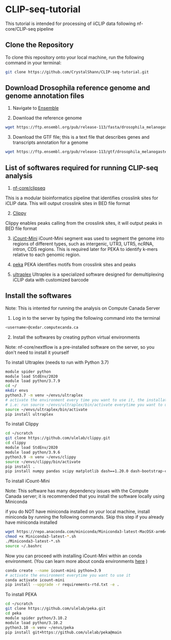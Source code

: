 # CLIP-seq-tutorial

This tutorial is intended for processing of iiCLIP data following nf-core/CLIP-seq pipeline


## Clone the Repository

To clone this repository onto your local machine, run the following command in your terminal:

```bash
git clone https://github.com/CrystalShann/CLIP-seq-tutorial.git
```

## Download Drosophila reference genome and genome annotation files

1. Navigate to [Ensemble](https://ftp.ensembl.org/pub/release-113/fasta/drosophila_melanogaster/)

2. Download the reference genome

```bash
wget https://ftp.ensembl.org/pub/release-113/fasta/drosophila_melanogaster/dna/Drosophila_melanogaster.BDGP6.46.dna_rm.toplevel.fa.gz
```

3. Download the GTF file; this is a text file that describes genes and transcripts annotation for a genome

``` bash
wget https://ftp.ensembl.org/pub/release-113/gtf/drosophila_melanogaster/Drosophila_melanogaster.BDGP6.46.113.gtf.gz
```

## List of softwares required for running CLIP-seq analysis

1. [nf-core/clipseq](https://nf-co.re/clipseq/1.0.0/)

This is a modular bioinformatics pipeline that identifies crosslink sites for iCLIP data. This will output crosslink sites in BED file format


2. [Clippy](https://github.com/ulelab/clippy)

Clippy enables peaks calling from the crosslink sites, it will output peaks in BED file format

3. [iCount-Mini](https://github.com/ulelab/iCount-Mini)
iCount-Mini segment was used to segment the  genome into regions of different types, such as intergenic, UTR3, UTR5, ncRNA, intron, CDS regions. This is required later for PEKA to identify k-mers relative to each genomic region.

4. [peka](https://github.com/ulelab/peka)
PEKA identifies motifs from crosslink sites and peaks

5. [ultraplex](https://github.com/ulelab/ultraplex)
Ultraplex is a specialized software designed for demultiplexing iCLIP data with customized barcode



## Install the softwares

Note: This is intented for running the analysis on Compute Canada Server

1. Log in to the server by typing the following command into the terminal

``` bash
<username>@cedar.computecanda.ca
```

2. Install the softwares by creating python virtual environments

Note: nf-core/nextflow is a pre-installed software on the server, so you don't need to install it yourself

To install Ultraplex (needs to run with Python 3.7)
```bash
module spider python
module load StdEnv/2020
module load python/3.7.9
cd ~/
mkdir envs
python3.7 -m venv ~/envs/ultraplex
# activate the environment every time you want to use it, the installation steps only needs to be done once
# i.e: run source ~/envs/ultraplex/bin/activate everytime you want to use ultraplex
source ~/envs/ultraplex/bin/activate 
pip install ultraplex 
```

To install Clippy
```bash
cd ~/scratch
git clone https://github.com/ulelab/clippy.git
cd clippy
module load StdEnv/2020
module load python/3.9.6
python3.9 -m venv ~/envs/clippy
source ~/envs/clippy/bin/activate
pip install .
pip install numpy pandas scipy matplotlib dash==1.20.0 dash-bootstrap-components==0.11.3 werkzeug==2.0.0 pybedtools numpydoc bs4 percy pytest pytest-cov pytest-selenium
```

To install iCount-Mini

Note: This software has many dependency issues with the Compute Canada server; it is recommended that you install the software locally using Miniconda

if you do NOT have miniconda installed on your local machine, install miniconda by running the following commands. Skip this step if you already have miniconda installed
```bash
wget https://repo.anaconda.com/miniconda/Miniconda3-latest-MacOSX-arm64.sh
chmod +x Miniconda3-latest-*.sh
./Miniconda3-latest-*.sh
source ~/.bashrc
```

Now you can proceed with installing iCount-Mini within an conda environment. (You can learn more about conda environments [here](https://docs.conda.io/projects/conda/en/latest/user-guide/getting-started.html) )

```bash
conda create --name icount-mini python=3.9
# activate the environment everytime you want to use it
conda activate icount-mini
pip install --upgrade -r requirements-rtd.txt -e .
```

To install PEKA

```bash
cd ~/scratch
git clone https://github.com/ulelab/peka.git
cd peka
module spider python/3.10.2
module load python/3.10.2
python3.10 -m venv ~/envs/peka
pip install git+https://github.com/ulelab/peka@main
```










   
